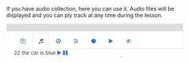If you have audio collection, here you can use it. Audio files will be displayed and you can ply track at any time during the lesson.

![Audio](/wiki/images/audio.png)